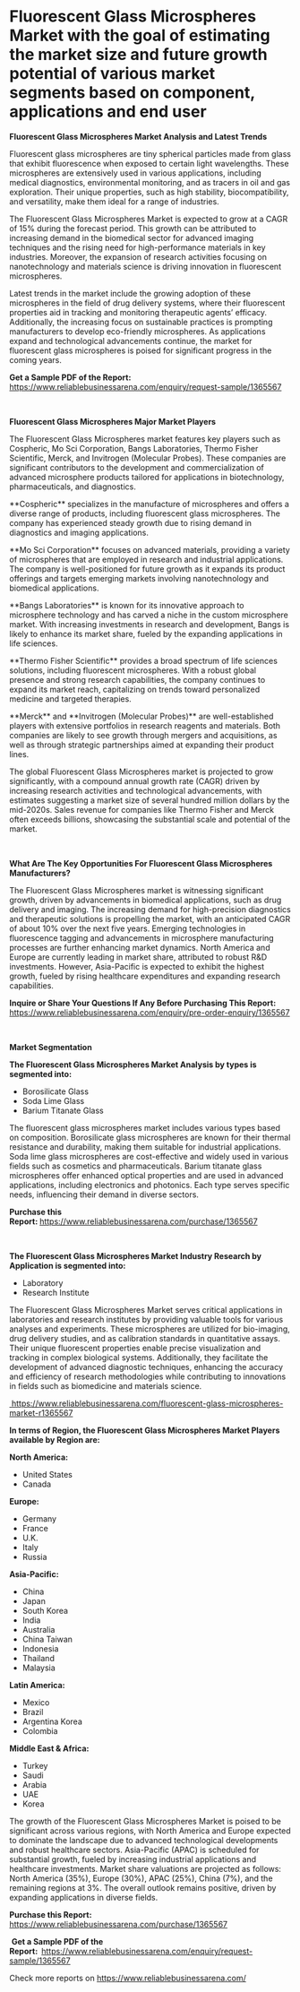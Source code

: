 <p><h1>Fluorescent Glass Microspheres Market with the goal of estimating the market size and future growth potential of various market segments based on component, applications and end user</h1></p><p><strong>Fluorescent Glass Microspheres Market Analysis and Latest Trends</strong></p>
<p><p>Fluorescent glass microspheres are tiny spherical particles made from glass that exhibit fluorescence when exposed to certain light wavelengths. These microspheres are extensively used in various applications, including medical diagnostics, environmental monitoring, and as tracers in oil and gas exploration. Their unique properties, such as high stability, biocompatibility, and versatility, make them ideal for a range of industries.</p><p>The Fluorescent Glass Microspheres Market is expected to grow at a CAGR of 15% during the forecast period. This growth can be attributed to increasing demand in the biomedical sector for advanced imaging techniques and the rising need for high-performance materials in key industries. Moreover, the expansion of research activities focusing on nanotechnology and materials science is driving innovation in fluorescent microspheres.</p><p>Latest trends in the market include the growing adoption of these microspheres in the field of drug delivery systems, where their fluorescent properties aid in tracking and monitoring therapeutic agents’ efficacy. Additionally, the increasing focus on sustainable practices is prompting manufacturers to develop eco-friendly microspheres. As applications expand and technological advancements continue, the market for fluorescent glass microspheres is poised for significant progress in the coming years.</p></p>
<p><strong>Get a Sample PDF of the Report:&nbsp;</strong> <a href="https://www.reliablebusinessarena.com/enquiry/request-sample/1365567?utm_campaign=3118&utm_medium=2&utm_source=Github&utm_content=ia&utm_term=22032025&utm_id=fluorescent-glass-microspheres">https://www.reliablebusinessarena.com/enquiry/request-sample/1365567</a></p>
<p>&nbsp;</p>
<p><strong>Fluorescent Glass Microspheres Major Market Players</strong></p>
<p><p>The Fluorescent Glass Microspheres market features key players such as Cospheric, Mo Sci Corporation, Bangs Laboratories, Thermo Fisher Scientific, Merck, and Invitrogen (Molecular Probes). These companies are significant contributors to the development and commercialization of advanced microsphere products tailored for applications in biotechnology, pharmaceuticals, and diagnostics.</p><p>**Cospheric** specializes in the manufacture of microspheres and offers a diverse range of products, including fluorescent glass microspheres. The company has experienced steady growth due to rising demand in diagnostics and imaging applications. </p><p>**Mo Sci Corporation** focuses on advanced materials, providing a variety of microspheres that are employed in research and industrial applications. The company is well-positioned for future growth as it expands its product offerings and targets emerging markets involving nanotechnology and biomedical applications.</p><p>**Bangs Laboratories** is known for its innovative approach to microsphere technology and has carved a niche in the custom microsphere market. With increasing investments in research and development, Bangs is likely to enhance its market share, fueled by the expanding applications in life sciences.</p><p>**Thermo Fisher Scientific** provides a broad spectrum of life sciences solutions, including fluorescent microspheres. With a robust global presence and strong research capabilities, the company continues to expand its market reach, capitalizing on trends toward personalized medicine and targeted therapies.</p><p>**Merck** and **Invitrogen (Molecular Probes)** are well-established players with extensive portfolios in research reagents and materials. Both companies are likely to see growth through mergers and acquisitions, as well as through strategic partnerships aimed at expanding their product lines.</p><p>The global Fluorescent Glass Microspheres market is projected to grow significantly, with a compound annual growth rate (CAGR) driven by increasing research activities and technological advancements, with estimates suggesting a market size of several hundred million dollars by the mid-2020s. Sales revenue for companies like Thermo Fisher and Merck often exceeds billions, showcasing the substantial scale and potential of the market.</p></p>
<p>&nbsp;</p>
<p><strong>What Are The Key Opportunities For Fluorescent Glass Microspheres Manufacturers?</strong></p>
<p><p>The Fluorescent Glass Microspheres market is witnessing significant growth, driven by advancements in biomedical applications, such as drug delivery and imaging. The increasing demand for high-precision diagnostics and therapeutic solutions is propelling the market, with an anticipated CAGR of about 10% over the next five years. Emerging technologies in fluorescence tagging and advancements in microsphere manufacturing processes are further enhancing market dynamics. North America and Europe are currently leading in market share, attributed to robust R&D investments. However, Asia-Pacific is expected to exhibit the highest growth, fueled by rising healthcare expenditures and expanding research capabilities.</p></p>
<p><strong>Inquire or Share Your Questions If Any Before Purchasing This Report:</strong> <a href="https://www.reliablebusinessarena.com/enquiry/pre-order-enquiry/1365567?utm_campaign=3118&utm_medium=2&utm_source=Github&utm_content=ia&utm_term=22032025&utm_id=fluorescent-glass-microspheres">https://www.reliablebusinessarena.com/enquiry/pre-order-enquiry/1365567</a></p>
<p>&nbsp;</p>
<p><strong>Market Segmentation</strong></p>
<p><strong>The Fluorescent Glass Microspheres Market Analysis by types is segmented into:</strong></p>
<p><ul><li>Borosilicate Glass</li><li>Soda Lime Glass</li><li>Barium Titanate Glass</li></ul></p>
<p><p>The fluorescent glass microspheres market includes various types based on composition. Borosilicate glass microspheres are known for their thermal resistance and durability, making them suitable for industrial applications. Soda lime glass microspheres are cost-effective and widely used in various fields such as cosmetics and pharmaceuticals. Barium titanate glass microspheres offer enhanced optical properties and are used in advanced applications, including electronics and photonics. Each type serves specific needs, influencing their demand in diverse sectors.</p></p>
<p><strong>Purchase this Report:&nbsp;</strong><a href="https://www.reliablebusinessarena.com/purchase/1365567?utm_campaign=3118&utm_medium=2&utm_source=Github&utm_content=ia&utm_term=22032025&utm_id=fluorescent-glass-microspheres">https://www.reliablebusinessarena.com/purchase/1365567</a></p>
<p>&nbsp;</p>
<p><strong>The Fluorescent Glass Microspheres Market Industry Research by Application is segmented into:</strong></p>
<p><ul><li>Laboratory</li><li>Research Institute</li></ul></p>
<p><p>The Fluorescent Glass Microspheres Market serves critical applications in laboratories and research institutes by providing valuable tools for various analyses and experiments. These microspheres are utilized for bio-imaging, drug delivery studies, and as calibration standards in quantitative assays. Their unique fluorescent properties enable precise visualization and tracking in complex biological systems. Additionally, they facilitate the development of advanced diagnostic techniques, enhancing the accuracy and efficiency of research methodologies while contributing to innovations in fields such as biomedicine and materials science.</p></p>
<p><a href="https://www.reliablebusinessarena.com/fluorescent-glass-microspheres-market-r1365567?utm_campaign=3118&utm_medium=2&utm_source=Github&utm_content=ia&utm_term=22032025&utm_id=fluorescent-glass-microspheres">&nbsp;https://www.reliablebusinessarena.com/fluorescent-glass-microspheres-market-r1365567</a></p>
<p><strong>In terms of Region, the Fluorescent Glass Microspheres Market Players available by Region are:</strong></p>
<p>
    <p> <strong> North America: </strong>
        <ul>
            <li>United States</li>
            <li>Canada</li>
        </ul>
        </p> 
    <p> <strong> Europe: </strong>
        <ul>
            <li>Germany</li>
            <li>France</li>
            <li>U.K.</li>
            <li>Italy</li>
            <li>Russia</li>
        </ul>
        </p> 
    <p> <strong> Asia-Pacific: </strong>
        <ul>
            <li>China</li>
            <li>Japan</li>
            <li>South Korea</li>
            <li>India</li>
            <li>Australia</li>
            <li>China Taiwan</li>
            <li>Indonesia</li>
            <li>Thailand</li>
            <li>Malaysia</li>
        </ul>
        </p> 
    <p> <strong> Latin America: </strong>
        <ul>
            <li>Mexico</li>
            <li>Brazil</li>
            <li>Argentina Korea</li>
            <li>Colombia</li>
        </ul>
        </p> 
    <p> <strong> Middle East & Africa: </strong>
        <ul>
            <li>Turkey</li>
            <li>Saudi</li>
            <li>Arabia</li>
            <li>UAE</li>
            <li>Korea</li>
        </ul>
    </p>
    </p>
<p><p>The growth of the Fluorescent Glass Microspheres Market is poised to be significant across various regions, with North America and Europe expected to dominate the landscape due to advanced technological developments and robust healthcare sectors. Asia-Pacific (APAC) is scheduled for substantial growth, fueled by increasing industrial applications and healthcare investments. Market share valuations are projected as follows: North America (35%), Europe (30%), APAC (25%), China (7%), and the remaining regions at 3%. The overall outlook remains positive, driven by expanding applications in diverse fields.</p></p>
<p><strong>Purchase this Report: </strong><a href="https://www.reliablebusinessarena.com/purchase/1365567?utm_campaign=3118&utm_medium=2&utm_source=Github&utm_content=ia&utm_term=22032025&utm_id=fluorescent-glass-microspheres">https://www.reliablebusinessarena.com/purchase/1365567</a></p>
<p>&nbsp;<strong>Get a Sample PDF of the Report:&nbsp;&nbsp;</strong><a href="https://www.reliablebusinessarena.com/enquiry/request-sample/1365567?utm_campaign=3118&utm_medium=2&utm_source=Github&utm_content=ia&utm_term=22032025&utm_id=fluorescent-glass-microspheres">https://www.reliablebusinessarena.com/enquiry/request-sample/1365567</a></p>
<p><strong></strong></p>
<p>Check more reports on <a href="https://www.reliablebusinessarena.com/?utm_campaign=3118&utm_medium=2&utm_source=Github&utm_content=ia&utm_term=22032025&utm_id=fluorescent-glass-microspheres">https://www.reliablebusinessarena.com/</a></p>